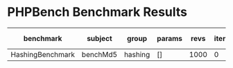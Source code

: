 PHPBench Benchmark Results
==========================

benchmark | subject | group | params | revs | iter | rej | mem | time | z-score | diff
 --- | --- | --- | --- | --- | --- | --- | --- | --- | --- | --- 
HashingBenchmark | benchMd5 | hashing | [] | 1000 | 0 | 0 | 268,160b | 0.8160μs | 0.00σ | 0.00%
